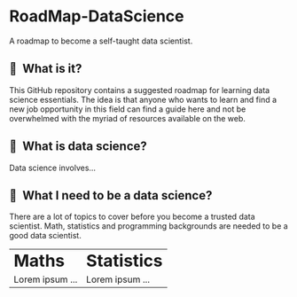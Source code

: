 # RoadMap-DataScience

A roadmap to become a self-taught data scientist.

## :notebook_with_decorative_cover: &nbsp;What is it?

This GitHub repository contains a suggested roadmap for learning data science essentials. The idea is that anyone who wants to learn and find a new job opportunity in this field can find a guide here and not be overwhelmed with the myriad of resources available on the web. 

## :notebook_with_decorative_cover: &nbsp;What is data science?

Data science involves...


## :notebook_with_decorative_cover: &nbsp;What I need to be a data science?

There are a lot of topics to cover before you become a trusted data scientist. Math, statistics and programming backgrounds are needed to be a good data scientist. 

<table border="0">
 <tr>
    <td><b style="font-size:30px">Maths</b></td>
    <td><b style="font-size:30px">Statistics</b></td>
 </tr>
 <tr>
    <td>Lorem ipsum ...</td>
    <td>Lorem ipsum ...</td>
 </tr>
</table>


